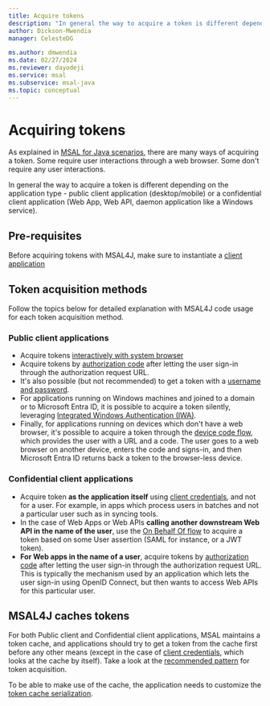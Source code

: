 ```yaml
---
title: Acquire tokens
description: "In general the way to acquire a token is different depending on the application type - public client application (desktop/mobile) or a confidential client application (Web App, Web API, daemon application like a Windows service)."
author: Dickson-Mwendia
manager: CelesteDG

ms.author: dmwendia
ms.date: 02/27/2024
ms.reviewer: dayodeji
ms.service: msal
ms.subservice: msal-java
ms.topic: conceptual
---
```



# Acquiring tokens

As explained in [MSAL for Java scenarios](../index.md#msal-java-scenarios), there are many ways of acquiring a token. Some require user interactions through a web browser. Some don't require any user interactions.

In general the way to acquire a token is different depending on the application type - public client application (desktop/mobile) or a confidential client application (Web App, Web API, daemon application like a Windows service).

## Pre-requisites

Before acquiring tokens with MSAL4J, make sure to instantiate a [client application](./client-applications.md)

## Token acquisition methods

Follow the topics below for detailed explanation with MSAL4J code usage for each token acquisition method.

### Public client applications

- Acquire tokens [interactively with system browser](./acquiring-tokens-interactively.md)
- Acquire tokens by [authorization code](./acquiring-tokens-with-authorization-codes.md) after letting the user sign-in through the authorization request URL.
- It's also possible (but not recommended) to get a token with a [username and password](/entra/identity-platform/scenario-desktop-acquire-token?tabs=java#username--password).
- For applications running on Windows machines and joined to a domain or to Microsoft Entra ID, it is possible to acquire a token silently, leveraging [Integrated Windows Authentication (IWA)](../advanced/integrated-windows-authentication.md).
- Finally, for applications running on devices which don't have a web browser, it's possible to acquire a token through the [device code flow](./device-code-flow.md), which provides the user with a URL and a code. The user goes to a web browser on another device, enters the code and signs-in, and then Microsoft Entra ID returns back a token to the browser-less device.

### Confidential client applications

- Acquire token **as the application itself** using [client credentials](./client-credentials.md), and not for a user. For example, in apps which process users in batches and not a particular user such as in syncing tools.
- In the case of Web Apps or Web APIs **calling another downstream Web API in the name of the user**, use the [On Behalf Of flow](../advanced/service-to-service-calls.md) to acquire a token based on some User assertion (SAML for instance, or a JWT token).
- **For Web apps in the name of a user**, acquire tokens by [authorization code](/entra/identity-platform/scenario-web-app-call-api-acquire-token?tabs=java) after letting the user sign-in through the authorization request URL. This is typically the mechanism used by an application which lets the user sign-in using OpenID Connect, but then wants to access Web APIs for this particular user.

## MSAL4J caches tokens

For both Public client and Confidential client applications, MSAL maintains a token cache, and applications should try to get a token from the cache first before any other means (except in the case of [client credentials](./client-credentials.md), which looks at the cache by itself). Take a look at the [recommended pattern](/entra/identity-platform/scenario-desktop-acquire-token?tabs=java) for token acquisition.

To be able to make use of the cache, the application needs to customize the [token cache serialization](/entra/identity-platform/msal-java-token-cache-serialization).
